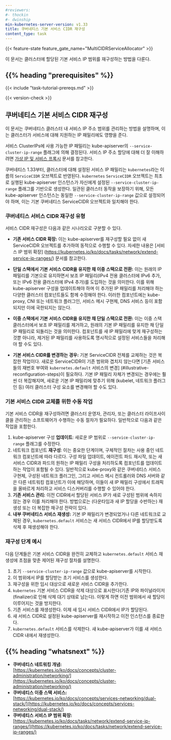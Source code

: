 ```yaml
---
#reviewers:
#- thockin
#- dwinship
min-kubernetes-server-version: v1.33
title: 쿠버네티스 기본 서비스 CIDR 재구성
content_type: task
---
```


<!-- overview -->
{{< feature-state feature_gate_name="MultiCIDRServiceAllocator" >}}

이 문서는 클러스터에 할당된 기본 서비스 IP 범위를 재구성하는 
방법을 다룬다.

## {{% heading "prerequisites" %}}

{{< include "task-tutorial-prereqs.md" >}}

{{< version-check >}}

<!-- steps -->

## 쿠버네티스 기본 서비스 CIDR 재구성

이 문서는 쿠버네티스 클러스터 내 서비스 IP 주소 범위를 관리하는 
방법을 설명하며, 이는 클러스터가 서비스에 대해 지원하는 IP 패밀리에도
영향을 준다.

서비스 ClusterIPs에 사용 가능한 IP 패밀리는 kube-apiserver의 `--service-cluster-ip-range` 
플래그에 의해 결정된다. 서비스 IP 주소 할당에 대해 더 잘 이해하려면
[가상 IP 및 서비스 프록시](https://kubernetes.io/ko/docs/reference/networking/virtual-ips/#ip-address-objects) 문서를 참고한다.

쿠버네티스 1.33부터, 클러스터에 대해 설정된 서비스 IP 패밀리는
`kubernetes`라는 이름의 `ServiceCIDR` 오브젝트로 반영된다. `kubernetes` `ServiceCIDR` 
오브젝트는 최초로 실행된 kube-apiserver 인스턴스가 자신에게 설정된 `--service-cluster-ip-range` 플래그를
기반으로 생성한다. 일관된 클러스터 동작을 보장하기 위해, 모든 kube-apiserver 인스턴스는 동일한 `--service-cluster-ip-range` 값으로 설정되어야 하며, 이는 기본 쿠버네티스 ServiceCIDR 오브젝트와 일치해야 한다.

### 쿠버네티스 서비스 CIDR 재구성 유형

서비스 CIDR 재구성은 다음과 같은 시나리오로 구분할 수 있다.

* **기존 서비스 CIDR 확장:** 이는 kube-apiserver를 재구성할 필요 없이 
    새 ServiceCIDR 오브젝트를 추가하여 동적으로 
    수행할 수 있다. 자세한 내용은 
    [서비스 IP 범위 확장]
    (https://kubernetes.io/ko/docs/tasks/network/extend-service-ip-ranges/) 문서를 참고한다.

* **단일 스택에서 기본 서비스 CIDR을 유지한 채 이중 스택으로 전환:** 이는
    원래의 IP 패밀리를 기본으로 유지하면서 보조 IP 패밀리(IPv4 전용 클러스터에 IPv6 추가, 
    또는 IPv6 전용 클러스터에 IPv4 추가)를 도입하는 것을 
    의미한다. 이를 위해 kube-apiserver 구성을 업데이트해야 하며 
    이 추가된 IP 패밀리를 처리해야 하는 다양한 클러스터 컴포넌트들도 함께 
    수정해야 한다. 이러한 컴포넌트에는 kube-proxy, CNI 또는 네트워크 
    플러그인, 서비스 메시 구현체, DNS 서비스 등이 포함되지만 이에 국한되지는 
    않는다.

* **이중 스택에서 기본 서비스 CIDR을 유지한 채 단일 스택으로 전환:** 이는
    이중 스택 클러스터에서 보조 IP 패밀리를 제거하고,
    원래의 기본 IP 패밀리를 유지한 채 단일 IP 패밀리로
    되돌리는 것을 의미한다. 컴포넌트를 새 IP 패밀리에 맞게
    재구성하는 것뿐 아니라, 제거된 IP 패밀리를 사용하도록
    명시적으로 설정된 서비스들을 처리해야 할 수도 있다.

* **기본 서비스 CIDR를 변경하는 경우:** 기본
  ServiceCIDR 전체를 교체하는 것은 복잡한 작업이다. 새로운 
  ServiceCIDR이 기존 범위와 겹치지 않는다면 [기존 서비스들의 
  재번호 부여와 `kubernetes.default` 서비스의 변경]
  (#illustrative-reconfiguration-steps)이 필요하다. 
  기본 IP 패밀리 자체가 변경되는 경우에는 훨씬 더 복잡해지며,
  새로운 기본 IP 패밀리에 맞추기 위해 (kubelet, 네트워크 플러그인 등)
  여러 클러스터 구성 요소를 변경해야 할 수도 있다.

### 기본 서비스 CIDR 교체를 위한 수동 작업

기본 서비스 CIDR을 재구성하려면 클러스터 운영자, 관리자, 
또는 클러스터 라이프사이클을 관리하는 소프트웨어가 수행하는 
수동 절차가 필요하다. 일반적으로 다음과 같은 작업을 포함한다.

1.  kube-apiserver 구성 **업데이트**: 새로운 IP 범위로 
    `--service-cluster-ip-range` 플래그를 수정한다.
2.  네트워크 컴포넌트 **재구성**: 이는 중요한 단계이며, 
    구체적인 절차는 사용 중인 네트워크 컴포넌트에 따라 다르다. 
    구성 파일 업데이트, 에이전트 파드 재시작, 또는 새 서비스 
    CIDR과 파드의 원하는 IP 패밀리 구성을 처리하도록 
    컴포넌트를 업데이트하는 작업이 포함될 수 있다. 일반적으로 
    kube-proxy와 같은 쿠버네티스 서비스 구현체, 구성된 네트워크
    플러그인, 그리고 서비스 메시 컨트롤러와 DNS 서버와 같은 다른 
    네트워킹 컴포넌트가 이에 해당하며, 이들이 새 IP 패밀리 
    구성에서 트래픽을 올바르게 처리하고 서비스 디스커버리를 수행할 수 있어야 한다.
3.  **기존 서비스 관리:** 이전 CIDR에서 할당된 서비스 IP가 새로 구성된 
    범위에 속하지 않는 경우 이를 처리해야 한다. 방법으로는 
    (다운타임과 새 IP 할당을 수반하는) 재생성 또는 
    더 복잡한 재구성 전략이 있다.
4.  **내부 쿠버네티스 서비스 재생성:** 기본 IP 패밀리가 
    변경되었거나 다른 네트워크로 교체된 경우, `kubernetes.default` 
    서비스는 새 서비스 CIDR에서 IP를 할당받도록 삭제 후 재생성해야 
    한다.

### 재구성 단계 예시

다음 단계들은 기본 서비스 CIDR을 완전히 교체하고
`kubernetes.default` 서비스 재생성에 초점을 
맞춘 제어된 재구성 절차를 설명한다.

1.  초기 `--service-cluster-ip-range` 값으로 kube-apiserver를 시작한다.
2.  이 범위에서 IP를 할당받는 초기 서비스를 생성한다.
3.  재구성을 위한 임시 대상으로 새로운 서비스 CIDR을 추가한다.
4.  `kubernetes` 기본 서비스 CIDR을 삭제 대상으로 표시한다(기존 IP와 
    파이널라이저(finalizer)로 인해 삭제 대기 상태로 남는다). 이렇게 하면 이전 범위에서 
    새 할당이 이루어지는 것을 방지한다.
5.  기존 서비스를 재생성한다. 이제 새 임시 서비스 CIDR에서
    IP가 할당된다.
6.  새 서비스 CIDR로 설정된 kube-apiserver를 재시작하고
    이전 인스턴스를 종료한다.
7.  `kubernetes.default` 서비스를 삭제한다. 새 kube-apiserver가 
    이를 새 서비스 CIDR 내에서 재생성한다.

## {{% heading "whatsnext" %}}

* **쿠버네티스 네트워킹 개념:**
  [https://kubernetes.io/ko/docs/concepts/cluster-administration/networking/](https://kubernetes.io/ko/docs/concepts/cluster-administration/networking/)
* **쿠버네티스 이중 스택 서비스:**
  [https://kubernetes.io/ko/docs/concepts/services-networking/dual-stack/](https://kubernetes.io/ko/docs/concepts/services-networking/dual-stack/)
* **쿠버네티스 서비스 IP 범위 확장:**
  [https://kubernetes.io/ko/docs/tasks/network/extend-service-ip-ranges/](https://kubernetes.io/ko/docs/tasks/network/extend-service-ip-ranges/)